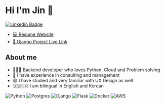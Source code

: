 # Hi I'm Jin 👋

[![Linkedin Badge](https://img.shields.io/static/v1?style=for-the-badge&message=LinkedIn&color=0A66C2&logo=LinkedIn&logoColor=FFFFFF&llink=https://www.linkedin.com/in/devjinchoi/)](https://www.linkedin.com/in/devjinchoi/)


- <a href="https://jinchoidev.com/">:computer:	 Resume Website </a> 
- <a href="https://r3svr02d9d.execute-api.us-east-1.amazonaws.com/dev/"> :link:	Django Project Live Link </a>


## About me

- 👨🏻‍💻 Backend developer who loves Python, Cloud and Problem solving
- 🤝 I have experience in consulting and management
- 😄 I have studied and very familiar with UX Design as well
- 🇺🇸🇰🇷 I am bilingual in English and Korean


![Python](https://img.shields.io/badge/python-3670A0?style=for-the-badge&logo=python&logoColor=ffdd54)
![Postgres](https://img.shields.io/badge/postgres-%23316192.svg?style=for-the-badge&logo=postgresql&logoColor=white)
![Django](https://img.shields.io/badge/django-%23092E20.svg?style=for-the-badge&logo=django&logoColor=white)
![Flask](https://img.shields.io/badge/flask-%23000.svg?style=for-the-badge&logo=flask&logoColor=white)
![Docker](https://img.shields.io/badge/docker-%230db7ed.svg?style=for-the-badge&logo=docker&logoColor=white)
![AWS](https://img.shields.io/badge/AWS-%23FF9900.svg?style=for-the-badge&logo=amazon-aws&logoColor=white)



